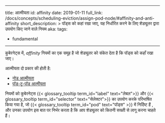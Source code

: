 ---
 title: आत्मीयता
 id: affinity
 date: 2019-01-11
 full_link: /docs/concepts/scheduling-eviction/assign-pod-node/#affinity-and-anti-affinity
 short_description: >
      पॉड्स को कहां रखा जाए, यह निर्धारित करने के लिए शेड्यूलर द्वारा उपयोग किए जाने वाले नियम
 aka:
 tags:
 - fundamental
 ---

 कुबेरनेट्स में, _affinity_ नियमों का एक समूह है जो शेड्यूलर को संकेत देता है कि पॉड्स को कहाँ रखा जाए।

 <!--more-->
 आत्मीयता दो प्रकार की होती है:
 * [नोड आत्मीयता](/docs/concepts/scheduling-eviction/assign-pod-node/#node-affinity)
 * [पॉड-टू-पॉड आत्मीयता](/docs/concepts/scheduling-eviction/assign-pod-node/#inter-pod-affinity-and-anti-affinity)

 नियमों को कुबेरनेट्स {{< glossary_tooltip term_id="label" text="लेबल">}} और {{< glossary_tooltip term_id="selector" text="सेलेक्टर">}} 
 का उपयोग करके परिभाषित किया गया है, जो {{< glossary_tooltip term_id="pod" text="पॉड्स" >}} में निर्दिष्ट हैं , 
 और उनका उपयोग इस बात पर निर्भर करता है कि आप शेड्यूलर को कितनी सख्ती से लागू करना चाहते हैं।
